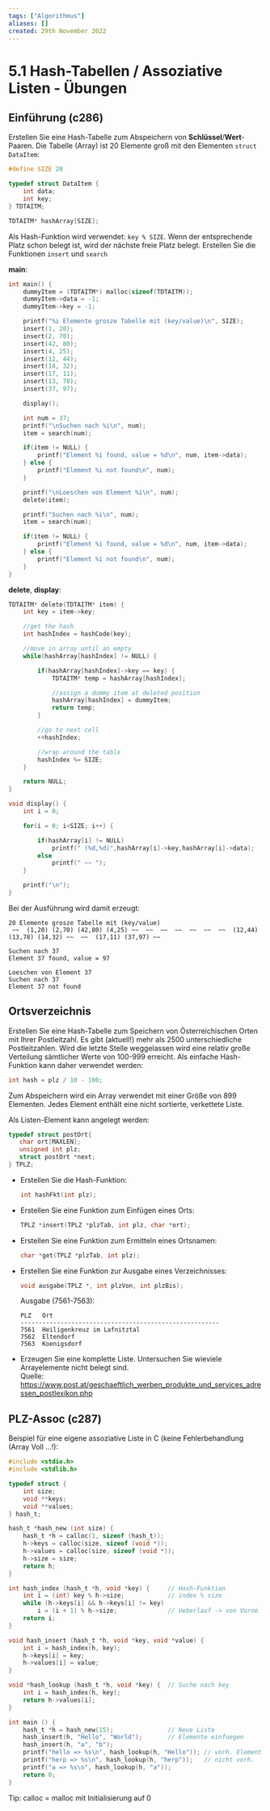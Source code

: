 ```yaml
---
tags: ["Algorithmus"]
aliases: []
created: 29th November 2022
---
```


# 5.1 Hash-Tabellen / Assoziative Listen - Übungen

## Einführung (c286)

Erstellen Sie eine Hash-Tabelle zum Abspeichern von **Schlüssel**/**Wert**-Paaren. Die Tabelle (Array) ist 20 Elemente groß mit den Elementen `struct DataItem`:

```c
#define SIZE 20

typedef struct DataItem {
    int data;
    int key;
} TDTAITM;

TDTAITM* hashArray[SIZE];
```

Als Hash-Funktion wird verwendet: `key % SIZE`. Wenn der entsprechende Platz schon belegt ist, wird der nächste freie Platz belegt. Erstellen Sie die Funktionen `insert` und `search`

**main**:

```c
int main() {
    dummyItem = (TDTAITM*) malloc(sizeof(TDTAITM));
    dummyItem->data = -1;
    dummyItem->key = -1;

    printf("%i Elemente grosze Tabelle mit (key/value)\n", SIZE);
    insert(1, 20);
    insert(2, 70);
    insert(42, 80);
    insert(4, 25);
    insert(12, 44);
    insert(14, 32);
    insert(17, 11);
    insert(13, 78);
    insert(37, 97);

    display();

    int num = 37;
    printf("\nSuchen nach %i\n", num);
    item = search(num);

    if(item != NULL) {
        printf("Element %i found, value = %d\n", num, item->data);
    } else {
        printf("Element %i not found\n", num);
    }

    printf("\nLoeschen von Element %i\n", num);
    delete(item);

    printf("Suchen nach %i\n", num);
    item = search(num);

    if(item != NULL) {
        printf("Element %i found, value = %d\n", num, item->data);
    } else {
        printf("Element %i not found\n", num);
    }
}
```

**delete**, **display**:

```c
TDTAITM* delete(TDTAITM* item) {
    int key = item->key;

    //get the hash
    int hashIndex = hashCode(key);

    //move in array until an empty
    while(hashArray[hashIndex] != NULL) {

        if(hashArray[hashIndex]->key == key) {
            TDTAITM* temp = hashArray[hashIndex];

            //assign a dummy item at deleted position
            hashArray[hashIndex] = dummyItem;
            return temp;
        }

        //go to next cell
        ++hashIndex;

        //wrap around the table
        hashIndex %= SIZE;
    }

    return NULL;
}

void display() {
    int i = 0;

    for(i = 0; i<SIZE; i++) {

        if(hashArray[i] != NULL)
            printf(" (%d,%d)",hashArray[i]->key,hashArray[i]->data);
        else
            printf(" ~~ ");
    }

    printf("\n");
}
```

Bei der Ausführung wird damit erzeugt:

```
20 Elemente grosze Tabelle mit (key/value)
 ~~  (1,20) (2,70) (42,80) (4,25) ~~  ~~  ~~  ~~  ~~  ~~  ~~  (12,44) (13,78) (14,32) ~~  ~~  (17,11) (37,97) ~~

Suchen nach 37
Element 37 found, value = 97

Loeschen von Element 37
Suchen nach 37
Element 37 not found
```

## Ortsverzeichnis

Erstellen Sie eine Hash-Tabelle zum Speichern von Österreichischen Orten mit Ihrer Postleitzahl. Es gibt (aktuell!) mehr als 2500 unterschiedliche Postleitzahlen. Wird die letzte Stelle weggelassen wird eine relativ große Verteilung sämtlicher Werte von 100-999 erreicht. Als einfache Hash-Funktion kann daher verwendet werden:

```c++
int hash = plz / 10 - 100;
```

Zum Abspeichern wird ein Array verwendet mit einer Größe von 899 Elementen. Jedes Element enthält eine nicht sortierte, verkettete Liste.

Als Listen-Element kann angelegt werden:

```c++
typedef struct postOrt{
   char ort[MAXLEN];
   unsigned int plz;
   struct postOrt *next;
} TPLZ;
```

- Erstellen Sie die Hash-Funktion:

  ```c++
  int hashFkt(int plz);
  ```

- Erstellen Sie eine Funktion zum Einfügen eines Orts:

  ```c++
  TPLZ *insert(TPLZ *plzTab, int plz, char *ort);
  ```

- Erstellen Sie eine Funktion zum Ermitteln eines Ortsnamen:

  ```c++
  char *get(TPLZ *plzTab, int plz);
  ```

- Erstellen Sie eine Funktion zur Ausgabe eines Verzeichnisses:

  ```c++
  void ausgabe(TPLZ *, int plzVon, int plzBis);
  ```

  Ausgabe (7561-7563):

  ```
  PLZ 	Ort
  -------------------------------------------------------
  7561	Heiligenkreuz im Lafnitztal
  7562	Eltendorf
  7563	Koenigsdorf
  ```

- Erzeugen Sie eine komplette Liste. Untersuchen Sie wieviele Arrayelemente nicht belegt sind.  
  Quelle: <https://www.post.at/geschaeftlich_werben_produkte_und_services_adressen_postlexikon.php>

## PLZ-Assoc (c287)

Beispiel für eine eigene assoziative Liste in C (keine Fehlerbehandlung (Array Voll …!):

```c
#include <stdio.h>
#include <stdlib.h>

typedef struct {
    int size;
    void **keys;
    void **values;
} hash_t;

hash_t *hash_new (int size) {
    hash_t *h = calloc(1, sizeof (hash_t));
    h->keys = calloc(size, sizeof (void *));
    h->values = calloc(size, sizeof (void *));
    h->size = size;
    return h;
}

int hash_index (hash_t *h, void *key) { 	// Hash-Funktion
    int i = (int) key % h->size;			// index % size
    while (h->keys[i] && h->keys[i] != key)
        i = (i + 1) % h->size;				// Ueberlauf -> von Vorne
    return i;
}

void hash_insert (hash_t *h, void *key, void *value) {
    int i = hash_index(h, key);
    h->keys[i] = key;
    h->values[i] = value;
}

void *hash_lookup (hash_t *h, void *key) {	// Suche nach key
    int i = hash_index(h, key);
    return h->values[i];
}

int main () {
    hash_t *h = hash_new(15);				// Neue Liste
    hash_insert(h, "Hello", "World");		// Elemente einfuegen
    hash_insert(h, "a", "b");
    printf("hello => %s\n", hash_lookup(h, "Hello")); // vorh. Element Suchen
    printf("herp => %s\n", hash_lookup(h, "herp"));   // nicht vorh.
    printf("a => %s\n", hash_lookup(h, "a"));
    return 0;
}
```

Tip: calloc = malloc mit Initialisierung auf 0